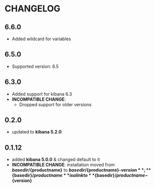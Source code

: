# CHANGELOG

## 6.6.0

* Added wildcard for variables

## 6.5.0

* Supported version: 6.5

## 6.3.0

* Added support for kibana 6.3
* **INCOMPATIBLE CHANGE**:
  - Dropped support for older versions

## 0.2.0

* updated to **kibana 5.2.0**

## 0.1.12

* added **kibana 5.0.0** & changed default to it
* **INCOMPATIBLE CHANGE**: installation moved from **${basedir}/${productname}** to **${basedir}/${productname}-${version}**; **${basedir}/${productname}** is a link to **${basedir}/${productname}-${version}**
